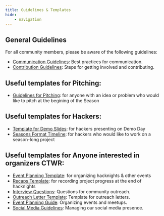 ```yaml
---
title: Guidelines & Templates
hide:
    - navigation
---
```

## General Guidelines 

For all community members, please be aware of the following guidelines:

- [Communication Guidelines](../Guidelines_&_Templates/Communication_Guidelines.md): Best practices for communication.
- [Contribution Guidelines](../Guidelines_&_Templates/Contribution_Guidelines.md): Steps for getting involved and contributing.

## Useful templates for Pitching:

- [Guidelines for Pitching](../Guidelines_&_Templates/Template_Pitching.md): for anyone with an idea or problem who would like to pitch at the begining of the Season

## Useful templates for Hackers:

- [Template for Demo Slides](../Guidelines_&_Templates/Demo_Slides_Template.md): for hackers presenting on Demo Day
- [Seasons Format Timeline](../Guidelines_&_Templates/Guidline_Seasons.md): for hackers who would like to work on a season-long project

## Useful templates for Anyone interested in organizers CTWR:

- [Event Planning Template](../Guidelines_&_Templates/Event_Planning_Template.md): for organizing hacknights & other events
- [Recaps Template](../Guidelines_&_Templates/Recaps_Template.md): for recording project progress at the end of hacknights
- [Interview Questions](../Guidelines_&_Templates/InterviewQuestions.md): Questions for community outreach.
- [Outreach Letter Template](../Guidelines_&_Templates/OutreachLetter.md): Template for outreach letters.
- [Event Planning Guide](../Guidelines_&_Templates/Event_Planning_Guide.md): Organizing events and meetups.
- [Social Media Guidelines](../Guidelines_&_Templates/SocialMedia_Guidelines.md): Managing our social media presence.